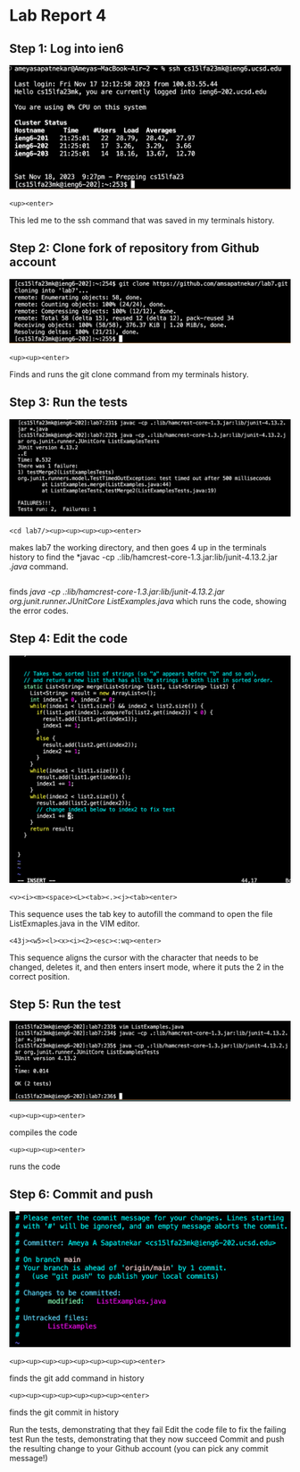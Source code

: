 # Lab Report 4

## Step 1: Log into ien6
![image](Step1.png) 
~~~~
<up><enter>
~~~~
This led me to the ssh command that was saved in my terminals history. 
## Step 2: Clone fork of repository from Github account
![image](Step2.png) 
~~~~
<up><up><enter>
~~~~
Finds and runs the git clone command from my terminals history.
## Step 3: Run the tests
![image](Step3.png) 
~~~~
<cd lab7/><up><up><up><up><enter>
~~~~
makes lab7 the working directory, and then goes 4 up in the terminals history to find the *javac -cp .:lib/hamcrest-core-1.3.jar:lib/junit-4.13.2.jar *.java* command. 
~~~~<up><up><up><up><up><enter>
~~~~
finds *java -cp .:lib/hamcrest-core-1.3.jar:lib/junit-4.13.2.jar org.junit.runner.JUnitCore ListExamples.java* which runs the code, showing the error codes. 
## Step 4: Edit the code
![image](Step4.png) 
~~~~
<v><i><m><space><L><tab><.><j><tab><enter>
~~~~
This sequence uses the tab key to autofill the command to open the file ListExmaples.java in the VIM editor. 
~~~~
<43j><w5><l><x><i><2><esc><:wq><enter>
~~~~
This sequence aligns the cursor with the character that needs to be changed, deletes it, and then enters insert mode, where it puts the 2 in the correct position. 
## Step 5: Run the test
![image](Step5.png) 
~~~~
<up><up><up><enter>
~~~~
compiles the code
~~~~
<up><up><up><enter>
~~~~
runs the code
## Step 6: Commit and push
![image](Step6.png) 
~~~~
<up><up><up><up><up><up><up><up><enter>
~~~~
finds the git add command in history
~~~~
<up><up><up><up><up><up><up><enter>
~~~~
finds the git commit in history

Run the tests, demonstrating that they fail
Edit the code file to fix the failing test
Run the tests, demonstrating that they now succeed
Commit and push the resulting change to your Github account (you can pick any commit message!)
